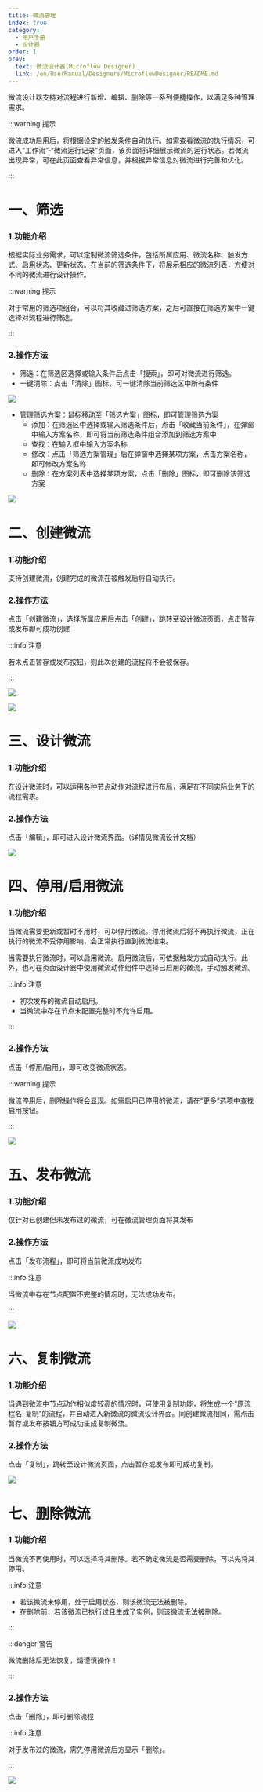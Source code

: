 ```yaml
---
title: 微流管理
index: true
category:
  - 用户手册
  - 设计器
order: 1
prev:
  text: 微流设计器(Microflow Designer)
  link: /en/UserManual/Designers/MicroflowDesigner/README.md
---
```

微流设计器支持对流程进行新增、编辑、删除等一系列便捷操作，以满足多种管理需求。

:::warning 提示

微流成功启用后，将根据设定的触发条件自动执行。如需查看微流的执行情况，可进入“工作流”-“微流运行记录”页面，该页面将详细展示微流的运行状态。若微流出现异常，可在此页面查看异常信息，并根据异常信息对微流进行完善和优化。

:::

# 一、筛选
### 1.功能介绍
根据实际业务需求，可以定制微流筛选条件，包括所属应用、微流名称、触发方式、启用状态、更新状态。在当前的筛选条件下，将展示相应的微流列表，方便对不同的微流进行设计操作。

:::warning 提示

对于常用的筛选项组合，可以将其收藏进筛选方案，之后可直接在筛选方案中一键选择对流程进行筛选。

:::

### 2.操作方法
+ 筛选：在筛选区选择或输入条件后点击「搜索」，即可对微流进行筛选。
+ 一键清除：点击「清除」图标，可一键清除当前筛选区中所有条件

![](https://oinone-jar.oss-cn-zhangjiakou.aliyuncs.com/welcome-document/Microflow%20Designer/Microflow%20Management/sx1.png)

+ 管理筛选方案：鼠标移动至「筛选方案」图标，即可管理筛选方案
    - 添加：在筛选区中选择或输入筛选条件后，点击「收藏当前条件」，在弹窗中输入方案名称，即可将当前筛选条件组合添加到筛选方案中
    - 查找：在输入框中输入方案名称
    - 修改：点击「筛选方案管理」后在弹窗中选择某项方案，点击方案名称，即可修改方案名称
    - 删除：在方案列表中选择某项方案，点击「删除」图标，即可删除该筛选方案

![](https://oinone-jar.oss-cn-zhangjiakou.aliyuncs.com/welcome-document/Microflow%20Designer/Microflow%20Management/sx2.png)

# 二、创建微流
### 1.功能介绍
支持创建微流，创建完成的微流在被触发后将自动执行。

### 2.操作方法
点击「创建微流」，选择所属应用后点击「创建」，跳转至设计微流页面，点击暂存或发布即可成功创建

:::info 注意

若未点击暂存或发布按钮，则此次创建的流程将不会被保存。

:::

![](https://oinone-jar.oss-cn-zhangjiakou.aliyuncs.com/welcome-document/Microflow%20Designer/Microflow%20Management/cj.png)

![](https://oinone-jar.oss-cn-zhangjiakou.aliyuncs.com/welcome-document/Microflow%20Designer/Microflow%20Management/cj2.png)

# 三、设计微流
### 1.功能介绍
在设计微流时，可以运用各种节点动作对流程进行布局，满足在不同实际业务下的流程需求。

### 2.操作方法
点击「编辑」，即可进入设计微流界面。（详情见微流设计文档）

![](https://oinone-jar.oss-cn-zhangjiakou.aliyuncs.com/welcome-document/Microflow%20Designer/Microflow%20Management/sj.png)

# 四、停用/启用微流
### 1.功能介绍
当微流需要更新或暂时不用时，可以停用微流。停用微流后将不再执行微流，正在执行的微流不受停用影响，会正常执行直到微流结束。

当需要执行微流时，可以启用微流。启用微流后，可依据触发方式自动执行。此外，也可在页面设计器中使用微流动作组件中选择已启用的微流，手动触发微流。

:::info 注意

+ 初次发布的微流自动启用。
+ 当微流中存在节点未配置完整时不允许启用。

:::

### 2.操作方法
点击「停用/启用」，即可改变微流状态。

:::warning 提示

微流停用后，删除操作将会显现。如需启用已停用的微流，请在“更多”选项中查找启用按钮。

:::

![](https://oinone-jar.oss-cn-zhangjiakou.aliyuncs.com/welcome-document/Microflow%20Designer/Microflow%20Management/ty.png)

# 五、发布微流
### 1.功能介绍
仅针对已创建但未发布过的微流，可在微流管理页面将其发布

### 2.操作方法
点击「发布流程」，即可将当前微流成功发布

:::info 注意

当微流中存在节点配置不完整的情况时，无法成功发布。

:::

![](https://oinone-jar.oss-cn-zhangjiakou.aliyuncs.com/welcome-document/Microflow%20Designer/Microflow%20Management/fb.png)

# 六、复制微流
### 1.功能介绍
当遇到微流中节点动作相似度较高的情况时，可使用复制功能，将生成一个“原流程名-复制”的流程，并自动进入新微流的微流设计界面。同创建微流相同，需点击暂存或发布按钮方可成功生成复制微流。

### 2.操作方法
点击「复制」，跳转至设计微流页面，点击暂存或发布即可成功复制。

![](https://oinone-jar.oss-cn-zhangjiakou.aliyuncs.com/welcome-document/Microflow%20Designer/Microflow%20Management/fz.png)

# 七、删除微流
### 1.功能介绍
当微流不再使用时，可以选择将其删除。若不确定微流是否需要删除，可以先将其停用。

:::info 注意

+ 若该微流未停用，处于启用状态，则该微流无法被删除。
+ 在删除前，若该微流已执行过且生成了实例，则该微流无法被删除。

:::

:::danger 警告

微流删除后无法恢复，请谨慎操作！

:::

### 2.操作方法
点击「删除」，即可删除流程

:::info 注意

对于发布过的微流，需先停用微流后方显示「删除」。

:::

![](https://oinone-jar.oss-cn-zhangjiakou.aliyuncs.com/welcome-document/Microflow%20Designer/Microflow%20Management/sc.png)

